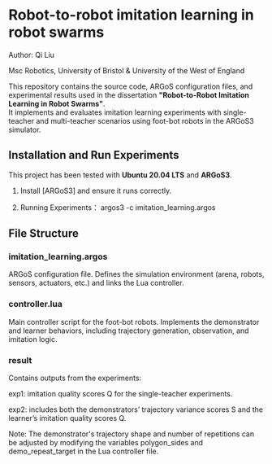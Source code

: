 # Robot-to-robot imitation learning in robot swarms
Author: Qi Liu

Msc Robotics, University of Bristol & University of the West of England

This repository contains the source code, ARGoS configuration files, and experimental results used in the dissertation **"Robot-to-Robot Imitation Learning in Robot Swarms"**.  
It implements and evaluates imitation learning experiments with single-teacher and multi-teacher scenarios using foot-bot robots in the ARGoS3 simulator.


## Installation and Run Experiments
This project has been tested with **Ubuntu 20.04 LTS** and **ARGoS3**.  
1. Install [ARGoS3] and ensure it runs correctly.  

2. Running Experiments：
argos3 -c imitation_learning.argos

## File Structure

### imitation_learning.argos
ARGoS configuration file. Defines the simulation environment (arena, robots, sensors, actuators, etc.) and links the Lua controller.

### controller.lua
Main controller script for the foot-bot robots. Implements the demonstrator and learner behaviors, including trajectory generation, observation, and imitation logic.

### result
Contains outputs from the experiments:

exp1: imitation quality scores Q for the single-teacher experiments.

exp2: includes both the demonstrators’ trajectory variance scores S  and the learner’s imitation quality scores Q.

Note: The demonstrator's trajectory shape and number of repetitions can be adjusted by modifying the variables polygon_sides and demo_repeat_target in the Lua controller file.
